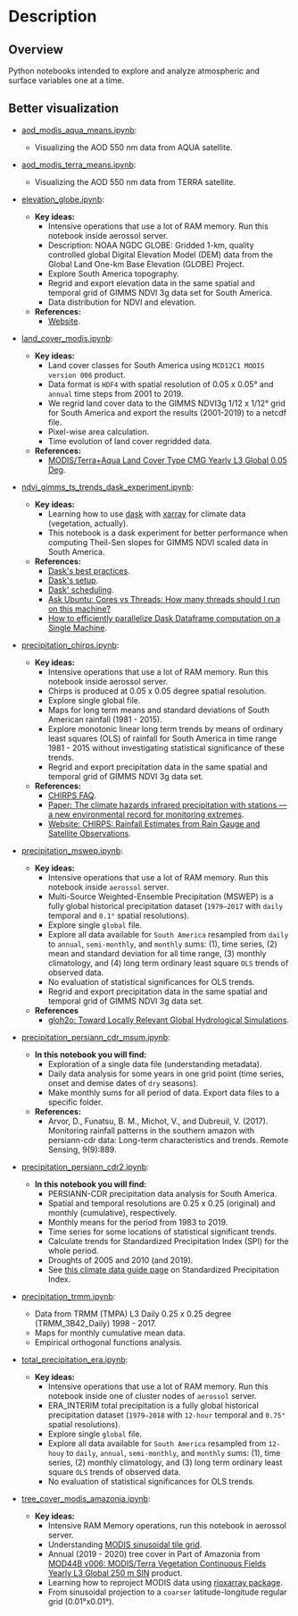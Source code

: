 # Description

## Overview

Python notebooks intended to explore and analyze atmospheric and surface variables one at a time.

## Better visualization

- [aod_modis_aqua_means.ipynb](https://nbviewer.jupyter.org/github/SandroAlex/phd/blob/master/notebooks/single_variables/aod_modis_aqua_means.ipynb?flush_cache=true):
    - Visualizing the AOD 550 nm data from AQUA satellite. 

- [aod_modis_terra_means.ipynb](https://nbviewer.jupyter.org/github/SandroAlex/phd/blob/master/notebooks/single_variables/aod_modis_terra_means.ipynb?flush_cache=true):
    - Visualizing the AOD 550 nm data from TERRA satellite.

- [elevation_globe.ipynb](https://nbviewer.jupyter.org/github/SandroAlex/phd/blob/master/notebooks/single_variables/elevation_globe.ipynb?flush_cache=true):
    - **Key ideas:**
        - Intensive operations that use a lot of RAM memory. Run this notebook inside aerossol server.
        - Description: NOAA NGDC GLOBE: Gridded 1-km, quality controlled global Digital Elevation Model (DEM) data from the Global Land One-km Base Elevation (GLOBE) Project.
        - Explore South America topography.
        - Regrid and export elevation data in the same spatial and temporal grid of GIMMS NDVI 3g data set for South America.
        - Data distribution for NDVI and elevation.
    - **References:**
        - [Website](https://iridl.ldeo.columbia.edu/SOURCES/.NOAA/.NGDC/.GLOBE/).

- [land_cover_modis.ipynb](https://nbviewer.jupyter.org/github/SandroAlex/phd/blob/master/notebooks/single_variables/land_cover_modis.ipynb?flush_cache=true):
    - **Key ideas:**
        - Land cover classes for South America using `MCD12C1 MODIS version 006` product.
        - Data format is `HDF4` with spatial resolution of 0.05 x 0.05° and `annual` time steps from 2001 to 2019.
        - We regrid land cover data to the GIMMS NDVI3g 1/12 x 1/12° grid for South America and export the results (2001-2019) to a netcdf file.
        - Pixel-wise area calculation.
        - Time evolution of land cover regridded data.
    - **References:**
        - [MODIS/Terra+Aqua Land Cover Type CMG Yearly L3 Global 0.05 Deg](https://lpdaac.usgs.gov/products/mcd12c1v006/).

- [ndvi_gimms_ts_trends_dask_experiment.ipynb](https://nbviewer.jupyter.org/github/SandroAlex/phd/blob/master/notebooks/single_variables/ndvi_gimms_ts_trends_dask_experiment.ipynb?flush_cache=true):
    - **Key ideas:** 
        - Learning how to use [dask](https://docs.dask.org/en/latest/) with [xarray](http://xarray.pydata.org/en/stable/) for climate data (vegetation, actually).
        - This notebook is a dask experiment for better performance when computing Theil-Sen slopes for GIMMS NDVI scaled data in South America.
    - **References:**
        - [Dask's best practices](https://docs.dask.org/en/latest/best-practices.html).
        - [Dask's setup](https://docs.dask.org/en/latest/setup.html).
        - [Dask' scheduling](https://docs.dask.org/en/latest/scheduling.html).
        - [Ask Ubuntu: Cores vs Threads: How many threads should I run on this machine?](https://askubuntu.com/questions/668538/cores-vs-threads-how-many-threads-should-i-run-on-this-machine)
        - [How to efficiently parallelize Dask Dataframe computation on a Single Machine](https://medium.com/analytics-vidhya/how-to-efficiently-parallelize-dask-dataframe-computation-on-a-single-machine-1f10b5b02177).

- [precipitation_chirps.ipynb](https://nbviewer.jupyter.org/github/SandroAlex/phd/blob/master/notebooks/single_variables/precipitation_chirps.ipynb?flush_cache=true):
    - **Key ideas:**
        - Intensive operations that use a lot of RAM memory. Run this notebook inside aerossol server.
        - Chirps is produced at 0.05 x 0.05 degree spatial resolution.
        - Explore single global file.
        - Maps for long term means and standard deviations of South American rainfall (1981 - 2015).
        - Explore monotonic linear long term trends by means of ordinary least squares (OLS) of rainfall for South America in time range 1981 - 2015 without investigating statistical significance of these trends.
        - Regrid and export precipitation data in the same spatial and temporal grid of GIMMS NDVI 3g data set.
    - **References:**
        - [CHIRPS FAQ](https://wiki.chc.ucsb.edu/CHIRPS_FAQ).
        - [Paper: The climate hazards infrared precipitation with stations — a new environmental record for monitoring extremes](https://www.nature.com/articles/sdata201566).
        - [Website: CHIRPS: Rainfall Estimates from Rain Gauge and Satellite Observations](https://www.chc.ucsb.edu/data/chirps).

- [precipitation_mswep.ipynb](https://nbviewer.jupyter.org/github/SandroAlex/phd/blob/master/notebooks/single_variables/precipitation_mswep.ipynb?flush_cache=true):
    - **Key ideas:**
        - Intensive operations that use a lot of RAM memory. Run this notebook inside `aerossol` server.
        - Multi-Source Weighted-Ensemble Precipitation (MSWEP) is a fully global historical precipitation dataset (`1979–2017` with `daily` temporal and `0.1°` spatial resolutions).
        - Explore single `global` file.
        - Explore all data available for `South America` resampled from `daily` to `annual`, `semi-monthly`, and `monthly` sums: (1), time series, (2) mean and standard deviation for all time range, (3) monthly climatology, and (4) long term ordinary least square `OLS` trends of observed data.
        - No evaluation of statistical significances for OLS trends.
        - Regrid and export precipitation data in the same spatial and temporal grid of GIMMS NDVI 3g data set. 
    - **References**
        - [gloh2o: Toward Locally Relevant Global Hydrological Simulations](http://www.gloh2o.org/).

- [precipitation_persiann_cdr_msum.ipynb](https://nbviewer.jupyter.org/github/SandroAlex/phd/blob/master/notebooks/single_variables/precipitation_persiann_cdr_msum.ipynb?flush_cache=true):
    - **In this notebook you will find:**
        - Exploration of a single data file (understanding metadata).
        - Daily data analysis for some years in one grid point (time series, onset and demise dates of `dry` seasons).
        - Make monthly sums for all period of data. Export data files to a specific folder.
    - **References:**
        - Arvor, D., Funatsu, B. M., Michot, V., and Dubreuil, V. (2017). Monitoring rainfall patterns in the southern amazon with persiann-cdr data: Long-term characteristics and trends. Remote Sensing, 9(9):889.

- [precipitation_persiann_cdr2.ipynb](https://nbviewer.jupyter.org/github/SandroAlex/phd/blob/master/notebooks/single_variables/precipitation_persiann_cdr2.ipynb?flush_cache=true):
    - **In this notebook you will find:**
        - PERSIANN-CDR precipitation data analysis for South America.
        - Spatial and temporal resolutions are 0.25 x 0.25 (original) and monthly (cumulative), respectively.
        - Monthly means for the period from 1983 to 2019.
        - Time series for some locations of statistical significant trends.
        - Calculate trends for Standardized Precipitation Index (SPI) for the whole period.
        - Droughts of 2005 and 2010 (and 2019).
        - See [this climate data guide page](https://climatedataguide.ucar.edu/climate-data/standardized-precipitation-index-spi) on Standardized Precipitation Index.
    
- [precipitation_trmm.ipynb](https://nbviewer.jupyter.org/github/SandroAlex/phd/blob/master/notebooks/single_variables/precipitation_trmm.ipynb?flush_cache=true):
    - Data from TRMM (TMPA) L3 Daily 0.25 x 0.25 degree (TRMM_3B42_Daily) 1998 - 2017.
    - Maps for monthly cumulative mean data.
    - Empirical orthogonal functions analysis.

- [total_precipitation_era.ipynb](https://nbviewer.jupyter.org/github/SandroAlex/phd/blob/master/notebooks/single_variables/total_precipitation_era.ipynb?flush_cache=true):
    - **Key ideas:**
        - Intensive operations that use a lot of RAM memory. Run this notebook inside one of cluster nodes of `aerossol` server.
        - ERA_INTERIM total precipitation is a fully global historical precipitation dataset (`1979–2018` with `12-hour` temporal and `0.75°` spatial resolutions).
        - Explore single `global` file.
        - Explore all data available for `South America` resampled from `12-houy` to `daily`, `annual`, `semi-monthly`, and `monthly` sums: (1), time series, (2) monthly climatology, and (3) long term ordinary least square `OLS` trends of observed data.
        - No evaluation of statistical significances for OLS trends.

- [tree_cover_modis_amazonia.ipynb](https://nbviewer.jupyter.org/github/SandroAlex/phd/blob/master/notebooks/single_variables/tree_cover_modis_amazonia.ipynb?flush_cache=true):
    - **Key ideas:**
        - Intensive RAM Memory operations, run this notebook in aerossol server.
        - Understanding [MODIS sinusoidal tile grid](https://modis-land.gsfc.nasa.gov/MODLAND_grid.html).
        - Annual (2019 - 2020) tree cover in Part of Amazonia from [MOD44B v006: MODIS/Terra Vegetation Continuous Fields Yearly L3 Global 250 m SIN](https://lpdaac.usgs.gov/products/mod44bv006/) product.
        - Learning how to reproject MODIS data using [rioxarray package](https://corteva.github.io/rioxarray/stable/). 
        - From sinusoidal projection to a `coarser` latitude-longitude regular grid (0.01°x0.01°).